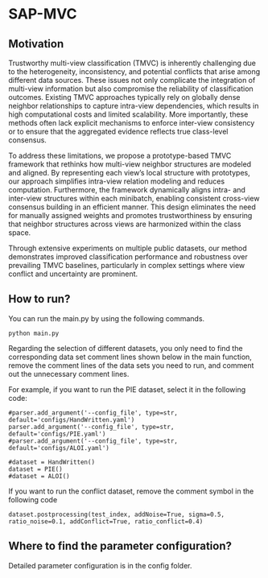 # SAP-MVC

## Motivation
Trustworthy multi-view classification (TMVC) is inherently challenging due to the heterogeneity, inconsistency, and potential conflicts that arise among different data sources. These issues not only complicate the integration of multi-view information but also compromise the reliability of classification outcomes. Existing TMVC approaches typically rely on globally dense neighbor relationships to capture intra-view dependencies, which results in high computational costs and limited scalability. More importantly, these methods often lack explicit mechanisms to enforce inter-view consistency or to ensure that the aggregated evidence reflects true class-level consensus.

To address these limitations, we propose a prototype-based TMVC framework that rethinks how multi-view neighbor structures are modeled and aligned. By representing each view’s local structure with prototypes, our approach simplifies intra-view relation modeling and reduces computation. Furthermore, the framework dynamically aligns intra- and inter-view structures within each minibatch, enabling consistent cross-view consensus building in an efficient manner. This design eliminates the need for manually assigned weights and promotes trustworthiness by ensuring that neighbor structures across views are harmonized within the class space.

Through extensive experiments on multiple public datasets, our method demonstrates improved classification performance and robustness over prevailing TMVC baselines, particularly in complex settings where view conflict and uncertainty are prominent.

## How to run?

You can run the main.py by using the following commands.
    
    python main.py

Regarding the selection of different datasets, you only need to find the corresponding data set comment lines shown below in the main function, remove the comment lines of the data sets you need to run, and comment out the unnecessary comment lines.

For example, if you want to run the PIE dataset, select it in the following code:

    #parser.add_argument('--config_file', type=str, default='configs/HandWritten.yaml') 
    parser.add_argument('--config_file', type=str, default='configs/PIE.yaml')
    #parser.add_argument('--config_file', type=str, default='configs/ALOI.yaml')

    #dataset = HandWritten()
    dataset = PIE()
    #dataset = ALOI()

If you want to run the conflict dataset, remove the comment symbol in the following code

    dataset.postprocessing(test_index, addNoise=True, sigma=0.5, ratio_noise=0.1, addConflict=True, ratio_conflict=0.4)

## Where to find the parameter configuration?

Detailed parameter configuration is in the config folder.

